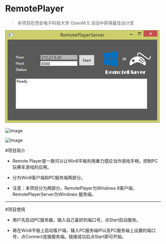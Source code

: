 RemotePlayer
============

>本项目在西安电子科技大学 OpenM.S.活动中获得最佳设计奖

![Image](http://github.com/MSstudent/-Project-RemotePlayer/raw/master/sample-server.png)

![Image](http://github.com/MSstudent/-Project-RemotePlayer/raw/master/sample-1.png)

![Image](http://github.com/MSstudent/-Project-RemotePlayer/raw/master/sample-2.png)

#项目简介

* Remote Player是一款可以让Win8平板利用重力感应当作游戏手柄，控制PC玩赛车游戏的应用。

* 分为Win8客户端和PC服务端两部分。

* 注意：本项目分为两部分，RemotePlayer为Windows 8客户端，RemotePlayerServer为Windows 服务端。 


***

#项目使用

* 用户先启动PC服务器，输入自己喜好的端口号，点Start启动服务。   

* 再在Win8平板上启动客户端，输入PC服务端IP以及PC服务端上设置的端口号，点Connect连接服务端。链接成功后点Start即可开始。

